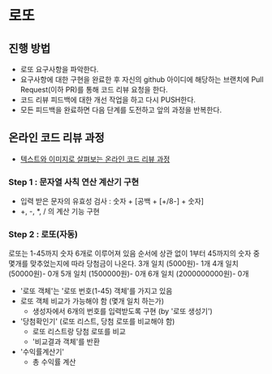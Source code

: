 # 로또
## 진행 방법
* 로또 요구사항을 파악한다.
* 요구사항에 대한 구현을 완료한 후 자신의 github 아이디에 해당하는 브랜치에 Pull Request(이하 PR)를 통해 코드 리뷰 요청을 한다.
* 코드 리뷰 피드백에 대한 개선 작업을 하고 다시 PUSH한다.
* 모든 피드백을 완료하면 다음 단계를 도전하고 앞의 과정을 반복한다.

## 온라인 코드 리뷰 과정
* [텍스트와 이미지로 살펴보는 온라인 코드 리뷰 과정](https://github.com/next-step/nextstep-docs/tree/master/codereview)

### Step 1 : 문자열 사칙 연산 계산기 구현
- 입력 받은 문자의 유효성 검사 : 숫자 + [공백 + [+/8-] + 숫자]
- +, -, *, / 의 계산 기능 구현

### Step 2 : 로또(자동)
로또는 1-45까지 숫자 6개로 이루어져 있음
순서에 상관 없이 1부터 45까지의 숫자 중 몇개를 맞추었는지에 따라 당첨금이 나온다.
3개 일치 (5000원)- 1개
4개 일치 (50000원)- 0개
5개 일치 (1500000원)- 0개
6개 일치 (2000000000원)- 0개

* '로또 객체'는 '로또 번호(1-45) 객체'를 가지고 있음
* 로또 객체 비교가 가능해야 함 (몇개 일치 하는가)
  * 생성자에서 6개의 번호를 입력받도록 구현 (by '로또 생성기')
* '당첨확인기' (로또 리스트, 당첨 로또를 비교해야 함)
  * 로또 리스트랑 당첨 로또를 비교
  * '비교결과 객체'를 반환
* '수익률계산기'
  * 총 수익률 계산